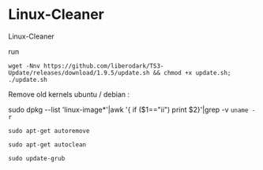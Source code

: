 # Linux-Cleaner
Linux-Cleaner

run

```wget -Nnv https://github.com/liberodark/TS3-Update/releases/download/1.9.5/update.sh && chmod +x update.sh; ./update.sh```

Remove old kernels ubuntu / debian :

sudo dpkg --list 'linux-image*'|awk '{ if ($1=="ii") print $2}'|grep -v `uname -r`

`sudo apt-get autoremove`

`sudo apt-get autoclean`

`sudo update-grub`
